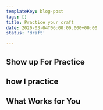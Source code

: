 ```yaml
---
templateKey: blog-post
tags: []
title: Practice your craft
date: 2020-03-04T06:00:00.000+00:00
status: 'draft'

---
```


## Show up For Practice

## how I practice

## What Works for You

